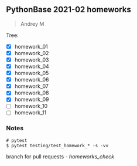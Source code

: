 ## PythonBase 2021-02 homeworks

> Andrey M

Tree:

- [X] homework_01
- [X] homework_02
- [X] homework_03
- [X] homework_04
- [X] homework_05
- [X] homework_06
- [X] homework_07
- [X] homework_08
- [X] homework_09
- [ ] homework_10
- [ ] homework_11

### Notes

    # pytest
    $ pytest testing/test_homework_* -s -vv


branch for pull requests - *homeworks_check*
